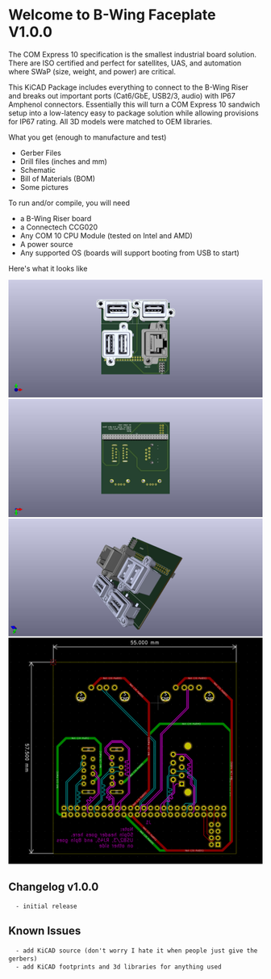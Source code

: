 # Welcome to B-Wing Faceplate V1.0.0

The COM Express 10 specification is the smallest industrial board solution. There are ISO certified and perfect
for satellites, UAS, and automation where SWaP (size, weight, and power) are critical.

This KiCAD Package includes everything to connect to the B-Wing Riser and breaks out important ports (Cat6/GbE, USB2/3, audio) with IP67 Amphenol connectors. Essentially this will turn a COM Express 10 sandwich setup into a low-latency easy to package solution while allowing provisions for IP67 rating. All 3D models were matched to OEM libraries.

What you get (enough to manufacture and test)
* Gerber Files
* Drill files (inches and mm)
* Schematic
* Bill of Materials (BOM)
* Some pictures

To run and/or compile, you will need
* a B-Wing Riser board
* a Connectech CCG020
* Any COM 10 CPU Module (tested on Intel and AMD)
* A power source
* Any supported OS (boards will support booting from USB to start)

Here's what it looks like

![3D View 1](images/3d_pic1.jpg)
![3D View 2](images/3d_pic2.jpg)
![3D View 2](images/3d_pic4.jpg)
![KiCAD PCB View 1](images/layout_pic.PNG)

## Changelog v1.0.0
```
  - initial release
```
## Known Issues
```
  - add KiCAD source (don't worry I hate it when people just give the gerbers)
  - add KiCAD footprints and 3d libraries for anything used
```

